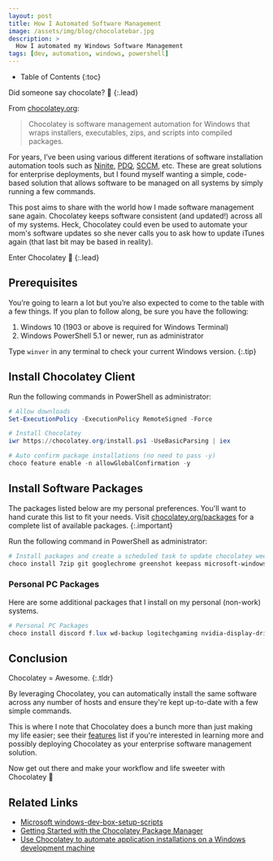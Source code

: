 ```yaml
---
layout: post
title: How I Automated Software Management
image: /assets/img/blog/chocolatebar.jpg
description: >
  How I automated my Windows Software Management
tags: [dev, automation, windows, powershell]
---
```


- Table of Contents
{:toc}

Did someone say chocolate? 🍫
{:.lead}

From [chocolatey.org](https://chocolatey.org):

> Chocolatey is software management automation for Windows that wraps
> installers, executables, zips, and scripts into compiled packages.

For years, I’ve been using various different iterations of software installation
automation tools such as [Ninite](https://ninite.com),
[PDQ](https://www.pdq.com),
[SCCM](https://en.wikipedia.org/wiki/Microsoft_System_Center_Configuration_Manager),
etc. These are great solutions for enterprise deployments, but I found myself
wanting a simple, code-based solution that allows software to be managed on all
systems by simply running a few commands.

This post aims to share with the world how I made software management sane
again. Chocolatey keeps software consistent (and updated!) across all of my systems. Heck, Chocolatey
could even be used to automate your mom's software updates so she never
calls you to ask how to update iTunes again (that last bit may be based in
reality).

Enter Chocolatey 🤘
{:.lead}

## Prerequisites

You’re going to learn a lot but you’re also expected to come to the table with a
few things. If you plan to follow along, be sure you have the following:

1. Windows 10 (1903 or above is required for Windows Terminal)
1. Windows PowerShell 5.1 or newer, run as administrator

Type `winver` in any terminal to check your current Windows version.
{:.tip}

## Install Chocolatey Client

Run the following commands in PowerShell as administrator:

```powershell
# Allow downloads
Set-ExecutionPolicy -ExecutionPolicy RemoteSigned -Force

# Install Chocolatey
iwr https://chocolatey.org/install.ps1 -UseBasicParsing | iex

# Auto confirm package installations (no need to pass -y)
choco feature enable -n allowGlobalConfirmation -y
```

## Install Software Packages

The packages listed below are my personal preferences. You'll want to hand
curate this list to fit your needs. Visit
[chocolatey.org/packages](https://chocolatey.org/packages) for a complete list
of available packages.
{:.important}

Run the following command in PowerShell as administrator:

```powershell
# Install packages and create a scheduled task to update chocolatey weekly at 1AM.
choco install 7zip git googlechrome greenshot keepass microsoft-windows-terminal mpc-hc notepadplusplus powershell-preview putty python3 spotify steam treesizefree vscode-insiders openssh google-backup-and-sync chrome-remote-desktop-host microsoft-edge gitversion.portable choco-upgrade-all-at --params "'/WEEKLY:yes /DAY:SUN /TIME:01:00'"
```

### Personal PC Packages

Here are some additional packages that I install on my personal (non-work) systems.

```powershell
# Personal PC Packages
choco install discord f.lux wd-backup logitechgaming nvidia-display-driver disablewintracking cpu-z
```

## Conclusion

Chocolatey = Awesome.
{:.tldr}

By leveraging Chocolatey, you can automatically install the same software
across any number of hosts and ensure they're kept up-to-date with a few simple
commands.

This is where I note that Chocolatey does a bunch more than just making my life
easier; see their [features](https://chocolatey.org/pricing) list if you're
interested in learning more and possibly deploying Chocolatey as your
enterprise software management solution.

Now get out there and make your workflow and life sweeter with Chocolatey 🤖

## Related Links

- [Microsoft windows-dev-box-setup-scripts](https://github.com/microsoft/windows-dev-box-setup-scripts)
- [Getting Started with the Chocolatey Package Manager](https://adamtheautomator.com/install-chocolatey/)
- [Use Chocolatey to automate application installations on a Windows development machine](https://ttu.github.io/use-chocolatey-to-install-apps-windows-dev-machine/)